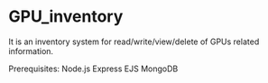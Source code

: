 # GPU_inventory
It is an inventory system for read/write/view/delete of GPUs related information.

Prerequisites:
Node.js
Express
EJS
MongoDB
